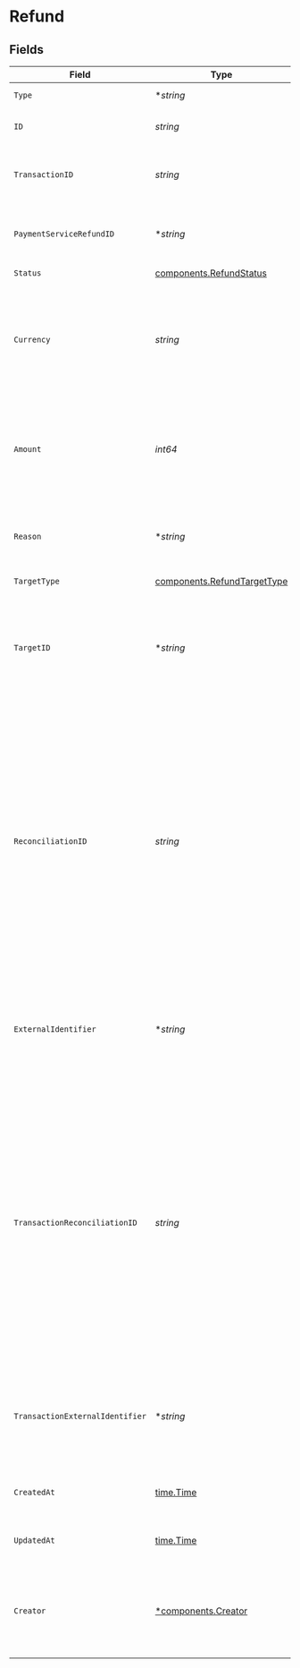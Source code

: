 # Refund


## Fields

| Field                                                                                                                                                                                                                                                                     | Type                                                                                                                                                                                                                                                                      | Required                                                                                                                                                                                                                                                                  | Description                                                                                                                                                                                                                                                               | Example                                                                                                                                                                                                                                                                   |
| ------------------------------------------------------------------------------------------------------------------------------------------------------------------------------------------------------------------------------------------------------------------------- | ------------------------------------------------------------------------------------------------------------------------------------------------------------------------------------------------------------------------------------------------------------------------- | ------------------------------------------------------------------------------------------------------------------------------------------------------------------------------------------------------------------------------------------------------------------------- | ------------------------------------------------------------------------------------------------------------------------------------------------------------------------------------------------------------------------------------------------------------------------- | ------------------------------------------------------------------------------------------------------------------------------------------------------------------------------------------------------------------------------------------------------------------------- |
| `Type`                                                                                                                                                                                                                                                                    | **string*                                                                                                                                                                                                                                                                 | :heavy_minus_sign:                                                                                                                                                                                                                                                        | Always `refund`.                                                                                                                                                                                                                                                          | refund                                                                                                                                                                                                                                                                    |
| `ID`                                                                                                                                                                                                                                                                      | *string*                                                                                                                                                                                                                                                                  | :heavy_check_mark:                                                                                                                                                                                                                                                        | The unique identifier for the refund.                                                                                                                                                                                                                                     | 6a1d4e46-14ed-4fe1-a45f-eff4e025d211                                                                                                                                                                                                                                      |
| `TransactionID`                                                                                                                                                                                                                                                           | *string*                                                                                                                                                                                                                                                                  | :heavy_check_mark:                                                                                                                                                                                                                                                        | The ID of the transaction associated with this refund.                                                                                                                                                                                                                    | 7099948d-7286-47e4-aad8-b68f7eb44591                                                                                                                                                                                                                                      |
| `PaymentServiceRefundID`                                                                                                                                                                                                                                                  | **string*                                                                                                                                                                                                                                                                 | :heavy_minus_sign:                                                                                                                                                                                                                                                        | The payment service's unique ID for the refund.                                                                                                                                                                                                                           | refund_xYqd43gySMtori                                                                                                                                                                                                                                                     |
| `Status`                                                                                                                                                                                                                                                                  | [components.RefundStatus](../../models/components/refundstatus.md)                                                                                                                                                                                                        | :heavy_check_mark:                                                                                                                                                                                                                                                        | N/A                                                                                                                                                                                                                                                                       |                                                                                                                                                                                                                                                                           |
| `Currency`                                                                                                                                                                                                                                                                | *string*                                                                                                                                                                                                                                                                  | :heavy_check_mark:                                                                                                                                                                                                                                                        | The ISO 4217 currency code for this refund. Will always match that of the associated transaction.                                                                                                                                                                         | EUR                                                                                                                                                                                                                                                                       |
| `Amount`                                                                                                                                                                                                                                                                  | *int64*                                                                                                                                                                                                                                                                   | :heavy_check_mark:                                                                                                                                                                                                                                                        | The amount of this refund, in the smallest currency unit (for example, cents or pence).                                                                                                                                                                                   | 1299                                                                                                                                                                                                                                                                      |
| `Reason`                                                                                                                                                                                                                                                                  | **string*                                                                                                                                                                                                                                                                 | :heavy_minus_sign:                                                                                                                                                                                                                                                        | The reason for this refund. Could be a multiline string.                                                                                                                                                                                                                  | Refund due to user request.                                                                                                                                                                                                                                               |
| `TargetType`                                                                                                                                                                                                                                                              | [components.RefundTargetType](../../models/components/refundtargettype.md)                                                                                                                                                                                                | :heavy_check_mark:                                                                                                                                                                                                                                                        | N/A                                                                                                                                                                                                                                                                       |                                                                                                                                                                                                                                                                           |
| `TargetID`                                                                                                                                                                                                                                                                | **string*                                                                                                                                                                                                                                                                 | :heavy_minus_sign:                                                                                                                                                                                                                                                        | The optional ID of the instrument that was refunded. This may be `null` if the instrument was not stored.                                                                                                                                                                 | 07e70d14-a0c0-4ff5-bd4a-509959af0e4d                                                                                                                                                                                                                                      |
| `ReconciliationID`                                                                                                                                                                                                                                                        | *string*                                                                                                                                                                                                                                                                  | :heavy_check_mark:                                                                                                                                                                                                                                                        | The base62 encoded refund ID. This represents a shorter version of this refund's `id` which is sent to payment services, anti-fraud services, and other connectors. You can use this ID to reconcile a payment service's refund against our system.                       | 7jZXl4gBUNl0CnaLEnfXbt                                                                                                                                                                                                                                                    |
| `ExternalIdentifier`                                                                                                                                                                                                                                                      | **string*                                                                                                                                                                                                                                                                 | :heavy_minus_sign:                                                                                                                                                                                                                                                        | An external identifier that can be used to match the refund against your own records.                                                                                                                                                                                     | refund-12345                                                                                                                                                                                                                                                              |
| `TransactionReconciliationID`                                                                                                                                                                                                                                             | *string*                                                                                                                                                                                                                                                                  | :heavy_check_mark:                                                                                                                                                                                                                                                        | The base62 encoded transaction ID. This represents a shorter version of the related transaction's `id` which is sent to payment services, anti-fraud services, and other connectors. You can use this ID to reconcile a payment service's transaction against our system. | aLEnfXbt7jZXl4gBUNl0Cn                                                                                                                                                                                                                                                    |
| `TransactionExternalIdentifier`                                                                                                                                                                                                                                           | **string*                                                                                                                                                                                                                                                                 | :heavy_minus_sign:                                                                                                                                                                                                                                                        | An external identifier that can be used to match the transaction against your own records.                                                                                                                                                                                | transaction-12345                                                                                                                                                                                                                                                         |
| `CreatedAt`                                                                                                                                                                                                                                                               | [time.Time](https://pkg.go.dev/time#Time)                                                                                                                                                                                                                                 | :heavy_check_mark:                                                                                                                                                                                                                                                        | The date this refund was created at.                                                                                                                                                                                                                                      | 2013-07-16T19:23:00.000+00:00                                                                                                                                                                                                                                             |
| `UpdatedAt`                                                                                                                                                                                                                                                               | [time.Time](https://pkg.go.dev/time#Time)                                                                                                                                                                                                                                 | :heavy_check_mark:                                                                                                                                                                                                                                                        | The date this refund was last updated at.                                                                                                                                                                                                                                 | 2013-07-16T19:23:00.000+00:00                                                                                                                                                                                                                                             |
| `Creator`                                                                                                                                                                                                                                                                 | [*components.Creator](../../models/components/creator.md)                                                                                                                                                                                                                 | :heavy_minus_sign:                                                                                                                                                                                                                                                        | The user that created this resource                                                                                                                                                                                                                                       | {<br/>"email_address": "jhon.doe@gr4vy.com",<br/>"id": "07e70d14-a0c0-4ff5-bd4a-509959af0e4d",<br/>"name": "Jhon Doe"<br/>}                                                                                                                                               |